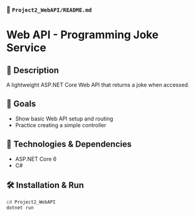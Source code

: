 ### 📁 `Project2_WebAPI/README.md`

# Web API - Programming Joke Service

## 📝 Description
A lightweight ASP.NET Core Web API that returns a joke when accessed.

## 🎯 Goals
- Show basic Web API setup and routing
- Practice creating a simple controller

## 🧰 Technologies & Dependencies
- ASP.NET Core 6
- C#

## 🛠️ Installation & Run

```bash
cd Project2_WebAPI
dotnet run
